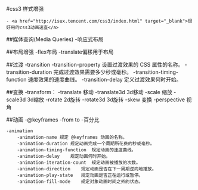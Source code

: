 #css3 样式增强

	- <a href="http://isux.tencent.com/css3/index.html" target="_blank">很好用的css3动画速查</a>

##媒体查询(Media Queries)
	-响应式布局
    
##布局增强
    -flex布局
    -translate偏移用于布局

##过渡
	-transition
		-transition-property 设置过渡效果的 CSS 属性的名称。
		-transition-duration 完成过渡效果需要多少秒或毫秒。
		-transition-timing-function 速度效果的速度曲线。
		-transition-delay 定义过渡效果何时开始。

##变换
	-transform：
		-translate  移动
		-translate3d 3d移动
		-scale  缩放
		-scale3d 3d缩放
		-rotate 2d旋转
		-rotate3d 3d旋转
		-skew 变换
		-perspective 视角

##动画
	-@keyframes
		-from to
		-百分比

	-animation
		-animation-name	规定 @keyframes 动画的名称。
		-animation-duration	规定动画完成一个周期所花费的秒或毫秒。
		-animation-timing-function	规定动画的速度曲线。
		-animation-delay	规定动画何时开始。
		-animation-iteration-count	规定动画被播放的次数。
		-animation-direction	规定动画是否在下一周期逆向地播放。
		-animation-play-state	规定动画是否正在运行或暂停。
		-animation-fill-mode	规定对象动画时间之外的状态。
